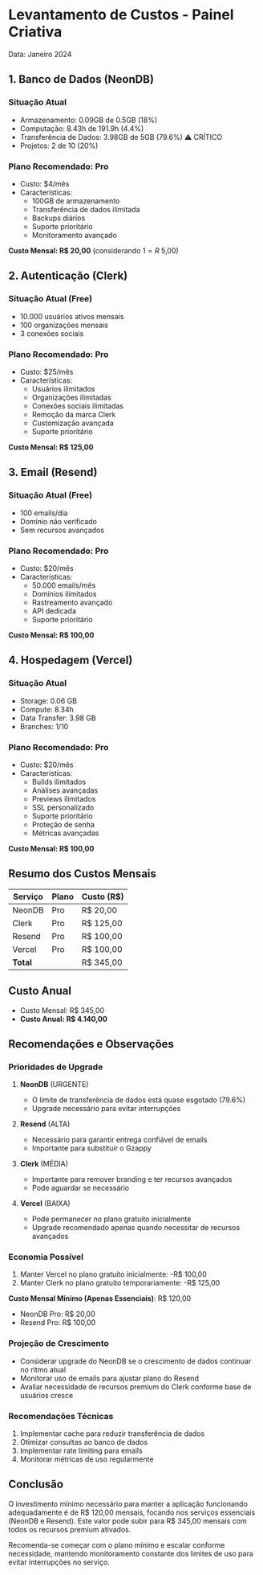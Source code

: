 # Levantamento de Custos - Painel Criativa
Data: Janeiro 2024

## 1. Banco de Dados (NeonDB)

### Situação Atual
- Armazenamento: 0.09GB de 0.5GB (18%)
- Computação: 8.43h de 191.9h (4.4%)
- Transferência de Dados: 3.98GB de 5GB (79.6%) ⚠️ CRÍTICO
- Projetos: 2 de 10 (20%)

### Plano Recomendado: Pro
- Custo: $4/mês
- Características:
  - 100GB de armazenamento
  - Transferência de dados ilimitada
  - Backups diários
  - Suporte prioritário
  - Monitoramento avançado

**Custo Mensal: R$ 20,00** (considerando $1 = R$ 5,00)

## 2. Autenticação (Clerk)

### Situação Atual (Free)
- 10.000 usuários ativos mensais
- 100 organizações mensais
- 3 conexões sociais

### Plano Recomendado: Pro
- Custo: $25/mês
- Características:
  - Usuários ilimitados
  - Organizações ilimitadas
  - Conexões sociais ilimitadas
  - Remoção da marca Clerk
  - Customização avançada
  - Suporte prioritário

**Custo Mensal: R$ 125,00**

## 3. Email (Resend)

### Situação Atual (Free)
- 100 emails/dia
- Domínio não verificado
- Sem recursos avançados

### Plano Recomendado: Pro
- Custo: $20/mês
- Características:
  - 50.000 emails/mês
  - Domínios ilimitados
  - Rastreamento avançado
  - API dedicada
  - Suporte prioritário

**Custo Mensal: R$ 100,00**

## 4. Hospedagem (Vercel)

### Situação Atual
- Storage: 0.06 GB
- Compute: 8.34h
- Data Transfer: 3.98 GB
- Branches: 1/10

### Plano Recomendado: Pro
- Custo: $20/mês
- Características:
  - Builds ilimitados
  - Análises avançadas
  - Previews ilimitados
  - SSL personalizado
  - Suporte prioritário
  - Proteção de senha
  - Métricas avançadas

**Custo Mensal: R$ 100,00**

## Resumo dos Custos Mensais

| Serviço    | Plano | Custo (R$) |
|------------|-------|------------|
| NeonDB     | Pro   | R$ 20,00   |
| Clerk      | Pro   | R$ 125,00  |
| Resend     | Pro   | R$ 100,00  |
| Vercel     | Pro   | R$ 100,00  |
| **Total**  |       | R$ 345,00  |

## Custo Anual
- Custo Mensal: R$ 345,00
- **Custo Anual: R$ 4.140,00**

## Recomendações e Observações

### Prioridades de Upgrade
1. **NeonDB** (URGENTE)
   - O limite de transferência de dados está quase esgotado (79.6%)
   - Upgrade necessário para evitar interrupções

2. **Resend** (ALTA)
   - Necessário para garantir entrega confiável de emails
   - Importante para substituir o Gzappy

3. **Clerk** (MÉDIA)
   - Importante para remover branding e ter recursos avançados
   - Pode aguardar se necessário

4. **Vercel** (BAIXA)
   - Pode permanecer no plano gratuito inicialmente
   - Upgrade recomendado apenas quando necessitar de recursos avançados

### Economia Possível
1. Manter Vercel no plano gratuito inicialmente: -R$ 100,00
2. Manter Clerk no plano gratuito temporariamente: -R$ 125,00

**Custo Mensal Mínimo (Apenas Essenciais)**: R$ 120,00
- NeonDB Pro: R$ 20,00
- Resend Pro: R$ 100,00

### Projeção de Crescimento
- Considerar upgrade do NeonDB se o crescimento de dados continuar no ritmo atual
- Monitorar uso de emails para ajustar plano do Resend
- Avaliar necessidade de recursos premium do Clerk conforme base de usuários cresce

### Recomendações Técnicas
1. Implementar cache para reduzir transferência de dados
2. Otimizar consultas ao banco de dados
3. Implementar rate limiting para emails
4. Monitorar métricas de uso regularmente

## Conclusão

O investimento mínimo necessário para manter a aplicação funcionando adequadamente é de R$ 120,00 mensais, focando nos serviços essenciais (NeonDB e Resend). Este valor pode subir para R$ 345,00 mensais com todos os recursos premium ativados.

Recomenda-se começar com o plano mínimo e escalar conforme necessidade, mantendo monitoramento constante dos limites de uso para evitar interrupções no serviço.

